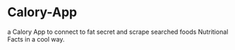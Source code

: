 # Calory-App
a Calory App to connect to fat secret and scrape searched foods Nutritional Facts in a cool way.
